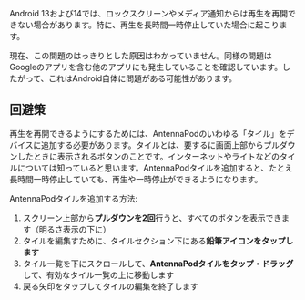 Android 13および14では、ロックスクリーンやメディア通知からは再生を再開できない場合があります。特に、再生を長時間一時停止していた場合に起こります。

現在、この問題のはっきりとした原因はわかっていません。同様の問題はGoogleのアプリを含む他のアプリにも発生していることを確認しています。したがって、これはAndroid自体に問題がある可能性があります。

## 回避策

再生を再開できるようにするためには、AntennaPodのいわゆる「タイル」をデバイスに追加する必要があります。タイルとは、要するに画面上部からプルダウンしたときに表示されるボタンのことです。インターネットやライトなどのタイルについては知っていると思います。AntennaPodタイルを追加すると、たとえ長時間一時停止していても、再生や一時停止ができるようになります。

AntennaPodタイルを追加する方法:

1. スクリーン上部から**プルダウンを2回**行うと、すべてのボタンを表示できます（明るさ表示の下に）
1. タイルを編集すために、タイルセクション下にある**鉛筆アイコンをタップします**
1. タイル一覧を下にスクロールして、**AntennaPodタイルをタップ・ドラッグ**して、有効なタイル一覧の上に移動します
1. 戻る矢印をタップしてタイルの編集を終了します
